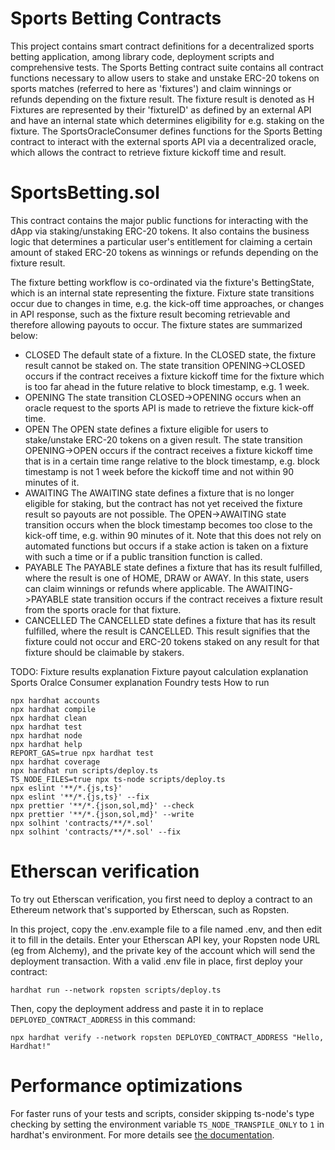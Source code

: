 # Sports Betting Contracts

This project contains smart contract definitions for a decentralized sports betting application, among library code, deployment scripts and comprehensive tests. The Sports Betting contract suite contains all contract functions necessary to allow users to stake and unstake ERC-20 tokens on sports matches (referred to here as 'fixtures') and claim winnings or refunds depending on the fixture result. The fixture result is denoted as H Fixtures are represented by their 'fixtureID' as defined by an external API and have an internal state which determines eligibility for e.g. staking on the fixture. The SportsOracleConsumer defines functions for the Sports Betting contract to interact with the external sports API via a decentralized oracle, which allows the contract to retrieve fixture kickoff time and result.

# SportsBetting.sol

This contract contains the major public functions for interacting with the dApp via staking/unstaking ERC-20 tokens. It also contains the business logic that determines a particular user's entitlement for claiming a certain amount of staked ERC-20 tokens as winnings or refunds depending on the fixture result. 

The fixture betting workflow is co-ordinated via the fixture's BettingState, which is an internal state representing the fixture. Fixture state transitions occur due to changes in time, e.g. the kick-off time approaches, or changes in API response, such as the fixture result becoming retrievable and therefore allowing payouts to occur. The fixture states are summarized below:
- CLOSED
  The default state of a fixture. In the CLOSED state, the fixture result cannot be staked on. 
  The state transition OPENING->CLOSED occurs if the contract receives a fixture kickoff time for the fixture which is too far ahead in the future relative to block timestamp, e.g. 1 week. 
- OPENING
  The state transition CLOSED->OPENING occurs when an oracle request to the sports API is made to retrieve the fixture kick-off time. 
- OPEN
  The OPEN state defines a fixture eligible for users to stake/unstake ERC-20 tokens on a given result.
  The state transition OPENING->OPEN occurs if the contract receives a fixture kickoff time that is in a certain time range relative to the block timestamp, e.g. block timestamp is not 1 week before the kickoff time and not within 90 minutes of it. 
- AWAITING
  The AWAITING state defines a fixture that is no longer eligible for staking, but the contract has not yet received the fixture result so payouts are not possible.
  The OPEN->AWAITING state transition occurs when the block timestamp becomes too close to the kick-off time, e.g. within 90 minutes of it. Note that this does not rely on automated functions but occurs if a stake action is taken on a fixture with such a time or if a public transition function is called.
- PAYABLE
  The PAYABLE state defines a fixture that has its result fulfilled, where the result is one of HOME, DRAW or AWAY. In this state, users can claim winnings or refunds where applicable.
  The AWAITING->PAYABLE state transition occurs if the contract receives a fixture result from the sports oracle for that fixture.
- CANCELLED
  The CANCELLED state defines a fixture that has its result fulfilled, where the result is CANCELLED. This result signifies that the fixture could not occur and ERC-20 tokens staked on any result for that fixture should be claimable by stakers.
  
TODO: 
Fixture results explanation
Fixture payout calculation explanation
Sports Oralce Consumer explanation
Foundry tests
How to run

```shell
npx hardhat accounts
npx hardhat compile
npx hardhat clean
npx hardhat test
npx hardhat node
npx hardhat help
REPORT_GAS=true npx hardhat test
npx hardhat coverage
npx hardhat run scripts/deploy.ts
TS_NODE_FILES=true npx ts-node scripts/deploy.ts
npx eslint '**/*.{js,ts}'
npx eslint '**/*.{js,ts}' --fix
npx prettier '**/*.{json,sol,md}' --check
npx prettier '**/*.{json,sol,md}' --write
npx solhint 'contracts/**/*.sol'
npx solhint 'contracts/**/*.sol' --fix
```

# Etherscan verification

To try out Etherscan verification, you first need to deploy a contract to an Ethereum network that's supported by Etherscan, such as Ropsten.

In this project, copy the .env.example file to a file named .env, and then edit it to fill in the details. Enter your Etherscan API key, your Ropsten node URL (eg from Alchemy), and the private key of the account which will send the deployment transaction. With a valid .env file in place, first deploy your contract:

```shell
hardhat run --network ropsten scripts/deploy.ts
```

Then, copy the deployment address and paste it in to replace `DEPLOYED_CONTRACT_ADDRESS` in this command:

```shell
npx hardhat verify --network ropsten DEPLOYED_CONTRACT_ADDRESS "Hello, Hardhat!"
```

# Performance optimizations

For faster runs of your tests and scripts, consider skipping ts-node's type checking by setting the environment variable `TS_NODE_TRANSPILE_ONLY` to `1` in hardhat's environment. For more details see [the documentation](https://hardhat.org/guides/typescript.html#performance-optimizations).
